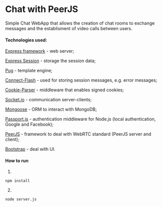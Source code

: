 # Chat with PeerJS

Simple Chat WebApp that allows the creation of chat rooms to exchange messages and the establisment of video calls between users.

#### Technologies used:

[Express framework](https://expressjs.com) - web server;

[Express Session](https://github.com/expressjs/session) - storage the session data;

[Pug](https://pugjs.org) - template engine;

[Connect-Flash](https://github.com/jaredhanson/connect-flash) - used for storing session messages, e.g. error messages;

[Cookie-Parser](https://www.npmjs.com/package/cookie-parser) - middleware that enables signed cookies;

[Socket.io](https://socket.io) - communication server-clients;

[Mongoose](http://mongoosejs.com) -  ORM to interact with MongoDB;

[Passport.js](http://passportjs.org) - authentication middleware for Node.js (local authentication, Google and Facebook);

[PeerJS](http://peerjs.com) - framework to deal with WebRTC standard (PeerJS server and client);

[Bootstrap](http://getbootstrap.com) - deal with UI.
 
 
 #### How to run

1.
```shell
npm install
```

2.
```shell
node server.js
```
